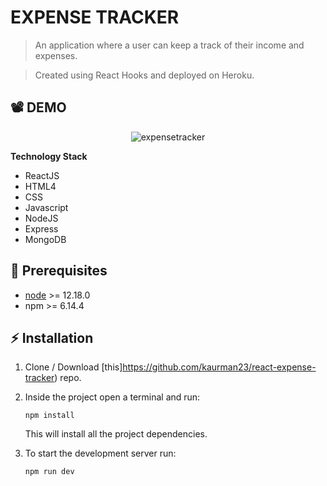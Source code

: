 # EXPENSE TRACKER

> An application where a user can keep a track of their income and expenses. 

> Created using React Hooks and deployed on Heroku.

## :film_projector: DEMO
<p align="center">
<img src="ExpenseTracker.gif" alt="expensetracker">
</p>

**Technology Stack**

- ReactJS
- HTML4
- CSS
- Javascript
- NodeJS
- Express
- MongoDB


## :hatching_chick: Prerequisites
* [node](https://nodejs.org/en/) >= 12.18.0
* npm >= 6.14.4

## :zap: Installation

1. Clone / Download [this]https://github.com/kaurman23/react-expense-tracker) repo.
2. Inside the project open a terminal and run:
    ```
    npm install
    ```
    This will install all the project dependencies.

3. To start the development server run:
    ```
    npm run dev
    ```

